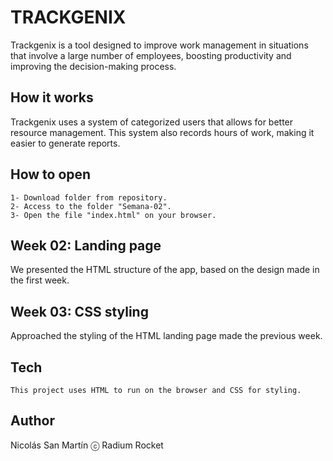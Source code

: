 # TRACKGENIX


Trackgenix is a tool designed to improve work management in situations that involve a large number of employees, boosting productivity and improving the decision-making process.


## How it works

Trackgenix uses a system of categorized users that allows for better resource management. 
This system also records hours of work, making it easier to generate reports.


## How to open
```
1- Download folder from repository.
2- Access to the folder "Semana-02".
3- Open the file "index.html" on your browser.
```
## Week 02: Landing page 
We presented the HTML structure of the app, based on the design made in the first week.
## Week 03: CSS styling
Approached the styling of the HTML landing page made the previous week.
## Tech
```
This project uses HTML to run on the browser and CSS for styling.
```

## Author 
Nicolás San Martín
ⓒ Radium Rocket